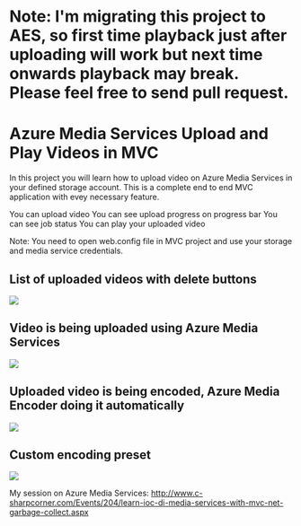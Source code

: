 # Note: I'm migrating this project to AES, so first time playback just after uploading will work but next time onwards playback may break. Please feel free to send pull request.


# Azure Media Services Upload and Play Videos in MVC

In this project you will learn how to upload video on Azure Media Services in your defined storage account. This is a complete end to end MVC application with evey necessary feature.

You can upload video
You can see upload progress on progress bar
You can see job status
You can play your uploaded video

Note: You need to open web.config file in MVC project and use your storage and media service credentials.

## List of uploaded videos with delete buttons
<img src="https://github.com/itorian/Azure-Media-Services---Upload-and-Play-Videos-in-MVC/blob/master/AzureMediaServices/Slide/video-list-play.png"/>

## Video is being uploaded using Azure Media Services
<img src="https://github.com/itorian/Azure-Media-Services---Upload-and-Play-Videos-in-MVC/blob/master/AzureMediaServices/Slide/upload-inprogress.png"/>

## Uploaded video is being encoded, Azure Media Encoder doing it automatically
<img src="https://github.com/itorian/Azure-Media-Services---Upload-and-Play-Videos-in-MVC/blob/master/AzureMediaServices/Slide/encoding-completed.png"/>

## Custom encoding preset
<img src="https://github.com/itorian/Azure-Media-Services---Upload-and-Play-Videos-in-MVC/blob/master/AzureMediaServices/Slide/custom-preset.png"/>

My session on Azure Media Services: http://www.c-sharpcorner.com/Events/204/learn-ioc-di-media-services-with-mvc-net-garbage-collect.aspx
